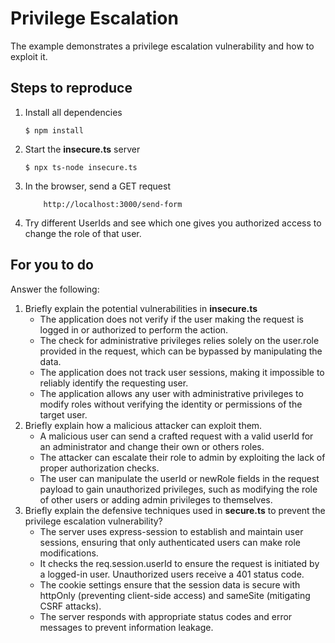 # Privilege Escalation

The example demonstrates a privilege escalation vulnerability and how to exploit it.

## Steps to reproduce

1. Install all dependencies

    `$ npm install`

2. Start the **insecure.ts** server

    `$ npx ts-node insecure.ts`

3. In the browser, send a GET request

    ```
        http://localhost:3000/send-form
    ```

4. Try different UserIds and see which one gives you authorized access to change the role of that user.

## For you to do

Answer the following:

1. Briefly explain the potential vulnerabilities in **insecure.ts**
    - The application does not verify if the user making the request is logged in or authorized to perform the action.
    - The check for administrative privileges relies solely on the user.role provided in the request, which can be bypassed by manipulating the data.
    - The application does not track user sessions, making it impossible to reliably identify the requesting user.
    - The application allows any user with administrative privileges to modify roles without verifying the identity or permissions of the target user.
2. Briefly explain how a malicious attacker can exploit them.
    -  A malicious user can send a crafted request with a valid userId for an administrator and change their own or others roles.
    - The attacker can escalate their role to admin by exploiting the lack of proper authorization checks.
    - The user can manipulate the userId or newRole fields in the request payload to gain unauthorized privileges, such as modifying the role of other users or adding admin privileges to themselves.
3. Briefly explain the defensive techniques used in **secure.ts** to prevent the privilege escalation vulnerability?
    - The server uses express-session to establish and maintain user sessions, ensuring that only authenticated users can make role modifications.
    -  It checks the req.session.userId to ensure the request is initiated by a logged-in user. Unauthorized users receive a 401 status code.
    - The cookie settings ensure that the session data is secure with httpOnly (preventing client-side access) and sameSite (mitigating CSRF attacks).
    - The server responds with appropriate status codes and error messages to prevent information leakage.